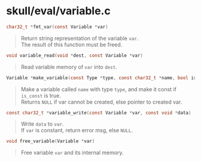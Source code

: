 # skull/eval/variable.c

```c
char32_t *fmt_var(const Variable *var)
```

> Return string representation of the variable `var`.
> \
> The result of this function must be freed.

```c
void variable_read(void *dest, const Variable *var)
```

> Read variable memory of `var` into `dest`.

```c
Variable *make_variable(const Type *type, const char32_t *name, bool is_const)
```

> Make a variable called `name` with type `type`, and make it const if `is_const` is true.
> \
> Returns `NULL` if var cannot be created, else pointer to created var.

```c
const char32_t *variable_write(const Variable *var, const void *data)
```

> Write `data` to `var`.
> \
> If `var` is constant, return error msg, else `NULL`.

```c
void free_variable(Variable *var)
```

> Free variable `var` and its internal memory.

